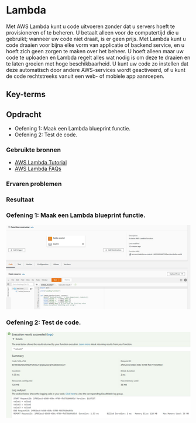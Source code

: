 # Lambda
Met AWS Lambda kunt u code uitvoeren zonder dat u servers hoeft te provisioneren of te beheren. U betaalt alleen voor de computertijd die u gebruikt; wanneer uw code niet draait, is er geen prijs. Met Lambda kunt u code draaien voor bijna elke vorm van applicatie of backend service, en u hoeft zich geen zorgen te maken over het beheer. U hoeft alleen maar uw code te uploaden en Lambda regelt alles wat nodig is om deze te draaien en te laten groeien met hoge beschikbaarheid. U kunt uw code zo instellen dat deze automatisch door andere AWS-services wordt geactiveerd, of u kunt de code rechtstreeks vanuit een web- of mobiele app aanroepen.

## Key-terms

## Opdracht

- Oefening 1: Maak een Lambda blueprint functie.
- Oefening 2: Test de code.

### Gebruikte bronnen

- [AWS Lambda Tutorial](https://www.youtube.com/watch?v=seaBeltaKhw)
- [AWS Lambda FAQs](https://aws.amazon.com/lambda/faqs/)

### Ervaren problemen

### Resultaat


### Oefening 1: Maak een Lambda blueprint functie.

![lambda](../00_includes/lambda.JPG)

### Oefening 2: Test de code.

![lambdatest](../00_includes/lambdatest.JPG)
